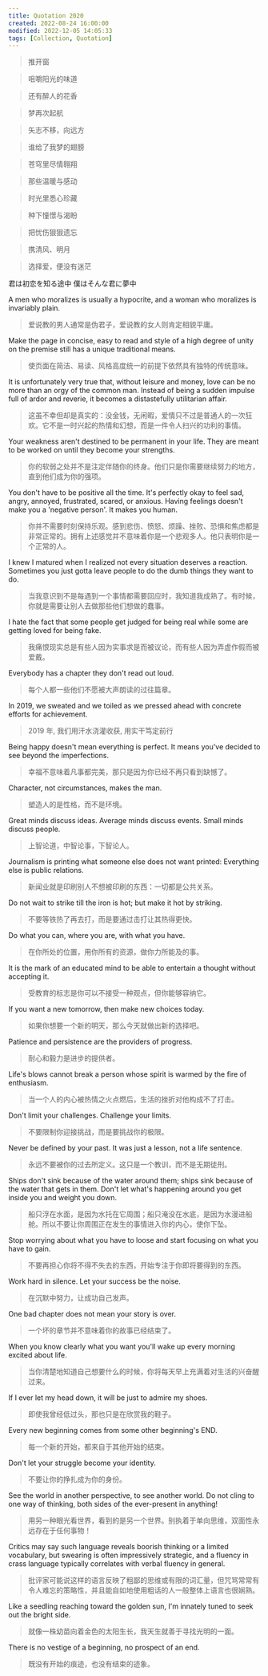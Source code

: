 ```yaml
---
title: Quotation 2020
created: 2022-08-24 16:00:00
modified: 2022-12-05 14:05:33
tags: [Collection, Quotation]
---
```


> 推开窗  

> 咀嚼阳光的味道  

> 还有醉人的花香  

> 梦再次起航

>

> 矢志不移，向远方  

> 谁给了我梦的翅膀  

> 苍穹里尽情翱翔  

> 那些温暖与感动  

> 时光里悉心珍藏

>

> 种下憧憬与渴盼  

> 把忧伤狠狠遗忘  

> 携清风、明月  

> 选择爱，便没有迷茫

  

君は初恋を知る途中 僕はそんな君に夢中

A men who moralizes is usually a hypocrite, and a woman who moralizes is invariably plain.

> 爱说教的男人通常是伪君子，爱说教的女人则肯定相貌平庸。

Make the page in concise, easy to read and style of a high degree of unity on the premise still has a unique traditional means.

> 使页面在简洁、易读、风格高度统一的前提下依然具有独特的传统意味。

It is unfortunately very true that, without leisure and money, love can be no more than an orgy of the common man. Instead of being a sudden impulse full of ardor and reverie, it becomes a distastefully utilitarian affair.

> 这虽不幸但却是真实的：没金钱，无闲暇，爱情只不过是普通人的一次狂欢。它不是一时兴起的热情和幻想，而是一件令人扫兴的功利的事情。

Your weakness aren't destined to be permanent in your life. They are meant to be worked on until they become your strengths.

> 你的软弱之处并不是注定伴随你的终身。他们只是你需要继续努力的地方，直到他们成为你的强项。

  

You don't have to be positive all the time. It's perfectly okay to feel sad, angry, annoyed, frustrated, scared, or anxious. Having feelings doesn't make you a 'negative person'. It makes you human.

> 你并不需要时刻保持乐观。感到悲伤、愤怒、烦躁、挫败、恐惧和焦虑都是非常正常的。拥有上述感觉并不意味着你是一个悲观多人。他只表明你是一个正常的人。

I knew I matured when I realized not every situation deserves a reaction. Sometimes you just gotta leave people to do the dumb things they want to do.

> 当我意识到不是每遇到一个事情都需要回应时，我知道我成熟了。有时候，你就是需要让别人去做那些他们想做的蠢事。
  
I hate the fact that some people get judged for being real while some are getting loved for being fake.

> 我痛恨现实总是有些人因为实事求是而被议论，而有些人因为弄虚作假而被爱戴。

Everybody has a chapter they don't read out loud.

> 每个人都一些他们不愿被大声朗读的过往篇章。

In 2019, we sweated and we toiled as we pressed ahead with concrete efforts for achievement.

> 2019 年, 我们用汗水浇灌收获, 用实干笃定前行

Being happy doesn't mean everything is perfect. It means you've decided to see beyond the imperfections.

> 幸福不意味着凡事都完美，那只是因为你已经不再只看到缺憾了。

Character, not circumstances, makes the man.

> 塑造人的是性格，而不是环境。

Great minds discuss ideas. Average minds discuss events. Small minds discuss people.

> 上智论道，中智论事，下智论人。

Journalism is printing what someone else does not want printed: Everything else is public relations.

> 新闻业就是印刷别人不想被印刷的东西：一切都是公共关系。

Do not wait to strike till the iron is hot; but make it hot by striking.

> 不要等铁热了再去打，而是要通过击打让其热得更快。

Do what you can, where you are, with what you have.

> 在你所处的位置，用你所有的资源，做你力所能及的事。

It is the mark of an educated mind to be able to entertain a thought without accepting it.

> 受教育的标志是你可以不接受一种观点，但你能够容纳它。

If you want a new tomorrow, then make new choices today.

> 如果你想要一个新的明天，那么今天就做出新的选择吧。

Patience and persistence are the providers of progress.

> 耐心和毅力是进步的提供者。

Life's blows cannot break a person whose spirit is warmed by the fire of enthusiasm.

> 当一个人的内心被热情之火点燃后，生活的挫折对他构成不了打击。

Don't limit your challenges. Challenge your limits.

> 不要限制你迎接挑战，而是要挑战你的极限。

Never be defined by your past. It was just a lesson, not a life sentence.

> 永远不要被你的过去所定义。这只是一个教训，而不是无期徒刑。

Ships don't sink because of the water around them; ships sink because of the water that gets in them. Don't let what's happening around you get inside you and weight you down.

> 船只浮在水面，是因为水托在它周围；船只淹没在水底，是因为水漫进船舱。所以不要让你周围正在发生的事情进入你的内心，使你下坠。

Stop worrying about what you have to loose and start focusing on what you have to gain.

> 不要再担心你将不得不失去的东西，开始专注于你即将要得到的东西。

Work hard in silence. Let your success be the noise.

> 在沉默中努力，让成功自己发声。

One bad chapter does not mean your story is over.

> 一个坏的章节并不意味着你的故事已经结束了。

When you know clearly what you want you'll wake up every morning excited about life.

> 当你清楚地知道自己想要什么的时候，你将每天早上充满着对生活的兴奋醒过来。

If I ever let my head down, it will be just to admire my shoes.

> 即使我曾经低过头，那也只是在欣赏我的鞋子。

Every new beginning comes from some other beginning's END.

> 每一个新的开始，都来自于其他开始的结束。

Don't let your struggle become your identity.

> 不要让你的挣扎成为你的身份。

See the world in another perspective, to see another world. Do not cling to one way of thinking, both sides of the ever-present in anything!

> 用另一种眼光看世界，看到的是另一个世界。别执着于单向思维，双面性永远存在于任何事物！

Critics may say such language reveals boorish thinking or a limited vocabulary, but swearing is often impressively strategic, and a fluency in crass language typically correlates with verbal fluency in general.

> 批评家可能说这样的语言反映了粗鄙的思维或有限的词汇量，但咒骂常常有令人难忘的策略性，并且能自如地使用粗话的人一般整体上语言也很娴熟。

Like a seedling reaching toward the golden sun, I'm innately tuned to seek out the bright side.

> 就像一株幼苗向着金色的太阳生长，我天生就善于寻找光明的一面。

There is no vestige of a beginning, no prospect of an end.

> 既没有开始的痕迹，也没有结束的迹象。